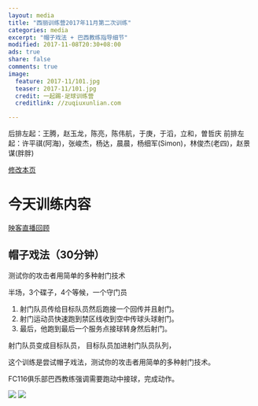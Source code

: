 ```yaml
---
layout: media
title: "西丽训练营2017年11月第二次训练"
categories: media
excerpt: "帽子戏法 + 巴西教练指导细节"
modified: 2017-11-08T20:30+08:00
ads: true
share: false
comments: true
image:
  feature: 2017-11/101.jpg
  teaser: 2017-11/101.jpg
  credit: 一起踢·足球训练营
  creditlink: //zuqiuxunlian.com

---
```

后排左起：王腾，赵玉龙，陈亮，陈伟航，于庚，于滔，立和，曽哲庆
前排左起：许平祺(阿海)，张峻杰，杨达，晨晨，杨细军(Simon)，林俊杰(老四)，赵景谋(胖胖)


<a href="https://github.com/zuqiuxunlian/zuqiuxunlian/edit/gh-pages/_posts/media/2017-11-08-training-20171108.md" class="btn-info">修改本页</a>

# 今天训练内容
<a href="https://mlive25.inke.cn/share/live.html?uid=56096085&liveid=1510146509167610&ctime=1510146509&share_uid=56096085&share_time=1511512130&share_from=" class="btn-success">映客直播回顾</a>

## 帽子戏法（30分钟）

测试你的攻击者用简单的多种射门技术

半场，3个碟子，4个等候，一个守门员

1. 射门队员传给目标队员然后跑接一个回传并且射门。
2. 射门运动员快速跑到禁区线收到空中传球头球射门。
3. 最后，他跑到最后一个服务点接球转身然后射门。

射门队员变成目标队员，
目标队员加进射门队员队列，

这个训练是尝试帽子戏法，测试你的攻击者用简单的多种射门技术。

FC116俱乐部巴西教练强调需要跑动中接球，完成动作。

![]({{site.url}}/images/2017-10/005.png)
![]({{site.url}}/images/2017-10/005.png)

